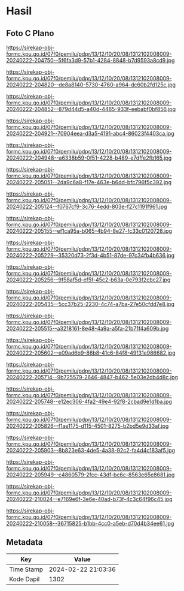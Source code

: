 # Hasil

## Foto C Plano

https://sirekap-obj-formc.kpu.go.id/07f0/pemilu/pdpr/13/12/10/20/08/1312102008009-20240222-204750--5f6fa3d9-57b1-4284-8848-b7d9593a8cd9.jpg

https://sirekap-obj-formc.kpu.go.id/07f0/pemilu/pdpr/13/12/10/20/08/1312102008009-20240222-204820--de8a8140-5730-4760-a964-dc60b2fd125c.jpg

https://sirekap-obj-formc.kpu.go.id/07f0/pemilu/pdpr/13/12/10/20/08/1312102008009-20240222-204852--879d44d5-a40d-4465-933f-eebabf0bf856.jpg

https://sirekap-obj-formc.kpu.go.id/07f0/pemilu/pdpr/13/12/10/20/08/1312102008009-20240222-204921--70904eea-d3a5-4191-abc4-86023f4403ca.jpg

https://sirekap-obj-formc.kpu.go.id/07f0/pemilu/pdpr/13/12/10/20/08/1312102008009-20240222-204948--a6338b59-0f51-4228-b489-e7dffe2fb165.jpg

https://sirekap-obj-formc.kpu.go.id/07f0/pemilu/pdpr/13/12/10/20/08/1312102008009-20240222-205051--2da9c6a8-f17e-463e-b6dd-bfc796f5c392.jpg

https://sirekap-obj-formc.kpu.go.id/07f0/pemilu/pdpr/13/12/10/20/08/1312102008009-20240222-205124--f0767cf9-3c76-4edd-803e-f27c1191f961.jpg

https://sirekap-obj-formc.kpu.go.id/07f0/pemilu/pdpr/13/12/10/20/08/1312102008009-20240222-205155--ef1ca95a-b065-4b94-8e27-fc33c0120728.jpg

https://sirekap-obj-formc.kpu.go.id/07f0/pemilu/pdpr/13/12/10/20/08/1312102008009-20240222-205229--35320d73-2f3d-4b51-87de-97c34fb4b636.jpg

https://sirekap-obj-formc.kpu.go.id/07f0/pemilu/pdpr/13/12/10/20/08/1312102008009-20240222-205256--9f58af5d-ef5f-45c2-b63a-0e793f2cbc27.jpg

https://sirekap-obj-formc.kpu.go.id/07f0/pemilu/pdpr/13/12/10/20/08/1312102008009-20240222-205435--5cc37b25-2230-4c74-a7ba-27e50cfdd7e8.jpg

https://sirekap-obj-formc.kpu.go.id/07f0/pemilu/pdpr/13/12/10/20/08/1312102008009-20240222-205515--a3218161-8e48-4a9a-a5fa-21b71f4a609b.jpg

https://sirekap-obj-formc.kpu.go.id/07f0/pemilu/pdpr/13/12/10/20/08/1312102008009-20240222-205602--e09ad6b9-86b8-41c6-84f8-49f31e986682.jpg

https://sirekap-obj-formc.kpu.go.id/07f0/pemilu/pdpr/13/12/10/20/08/1312102008009-20240222-205714--9b725579-2646-4847-b462-5e03e2db4d8c.jpg

https://sirekap-obj-formc.kpu.go.id/07f0/pemilu/pdpr/13/12/10/20/08/1312102008009-20240222-205748--e12ec306-4fa2-49e4-92f8-2cbad9e1d1ba.jpg

https://sirekap-obj-formc.kpu.go.id/07f0/pemilu/pdpr/13/12/10/20/08/1312102008009-20240222-205826--f1ae1175-d115-4501-8275-b2bd5e9d33af.jpg

https://sirekap-obj-formc.kpu.go.id/07f0/pemilu/pdpr/13/12/10/20/08/1312102008009-20240222-205903--8b823e63-4de5-4a38-92c2-fa4d4c183af5.jpg

https://sirekap-obj-formc.kpu.go.id/07f0/pemilu/pdpr/13/12/10/20/08/1312102008009-20240222-205949--c4860579-2fcc-43df-bc6c-8563e65e8681.jpg

https://sirekap-obj-formc.kpu.go.id/07f0/pemilu/pdpr/13/12/10/20/08/1312102008009-20240222-210024--e7169e6f-3e6e-40ad-b73f-4c3c64f96c45.jpg

https://sirekap-obj-formc.kpu.go.id/07f0/pemilu/pdpr/13/12/10/20/08/1312102008009-20240222-210058--36715825-b1bb-4cc0-a5eb-d70d4b34ee61.jpg


## Metadata

| Key        | Value               |
| ---------- | ------------------- |
| Time Stamp | 2024-02-22 21:03:36 |
| Kode Dapil | 1302                |



